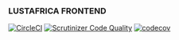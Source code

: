 ### LUSTAFRICA FRONTEND
[![CircleCI](https://circleci.com/gh/iAmao/lustafrica-fe.svg?style=svg)](https://circleci.com/gh/iAmao/lustafrica-fe) [![Scrutinizer Code Quality](https://scrutinizer-ci.com/g/iAmao/lustafrica-fe/badges/quality-score.png?b=develop)](https://scrutinizer-ci.com/g/iAmao/lustafrica-fe/?branch=develop) [![codecov](https://codecov.io/gh/iAmao/lustafrica-fe/branch/master/graph/badge.svg)](https://codecov.io/gh/iAmao/lustafrica-fe)

